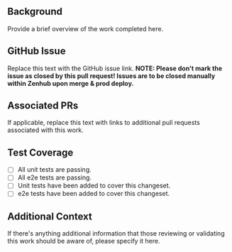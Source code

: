 ## Background
Provide a brief overview of the work completed here.

## GitHub Issue
Replace this text with the GitHub issue link.
**NOTE: Please don't mark the issue as closed by this pull request!  Issues are to be closed manually within Zenhub upon merge & prod deploy.**

## Associated PRs
If applicable, replace this text with links to additional pull requests associated with this work.

## Test Coverage
- [ ] All unit tests are passing.
- [ ] All e2e tests are passing.
- [ ] Unit tests have been added to cover this changeset.
- [ ] e2e tests have been added to cover this changeset.

## Additional Context
If there's anything additional information that those reviewing or validating this work should be aware of, please specify it here.